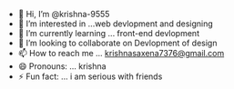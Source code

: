 - 👋 Hi, I’m @krishna-9555
- 👀 I’m interested in ...web devlopment and designing 
- 🌱 I’m currently learning ... front-end devlopment
- 💞️ I’m looking to collaborate on  Devlopment  of design 
- 📫 How to reach me ... krishnasaxena7376@gmail.com
- 😄 Pronouns: ... krishna 
- ⚡ Fun fact: ... i am serious with friends

<!---
krishna-9555/krishna-9555 is a ✨ special ✨ repository because its `README.md` (this file) appears on your GitHub profile.
You can click the Preview link to take a look at your changes.
--->
